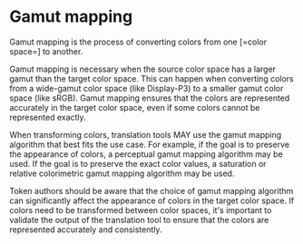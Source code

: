 # Gamut mapping

Gamut mapping is the process of converting colors from one [=color space=] to another.

Gamut mapping is necessary when the source color space has a larger gamut than the target color space. This can happen when converting colors from a wide-gamut color space (like Display-P3) to a smaller gamut color space (like sRGB). Gamut mapping ensures that the colors are represented accurately in the target color space, even if some colors cannot be represented exactly.

When transforming colors, translation tools MAY use the gamut mapping algorithm that best fits the use case. For example, if the goal is to preserve the appearance of colors, a perceptual gamut mapping algorithm may be used. If the goal is to preserve the exact color values, a saturation or relative colorimetric gamut mapping algorithm may be used.

Token authors should be aware that the choice of gamut mapping algorithm can significantly affect the appearance of colors in the target color space. If colors need to be transformed between color spaces, it's important to validate the output of the translation tool to ensure that the colors are represented accurately and consistently.
